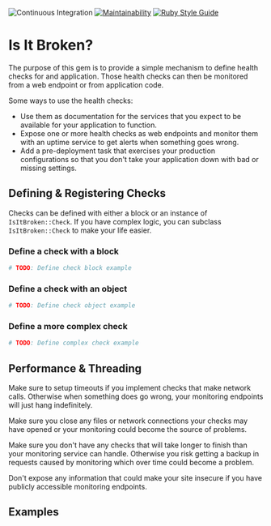 ![Continuous Integration](https://github.com/bdurand/is_it_broken/workflows/Continuous%20Integration/badge.svg)
[![Maintainability](https://api.codeclimate.com/v1/badges/a92d5701481268471d53/maintainability)](https://codeclimate.com/github/bdurand/is_it_broken/maintainability)
[![Ruby Style Guide](https://img.shields.io/badge/code_style-standard-brightgreen.svg)](https://github.com/testdouble/standard)

# Is It Broken?

The purpose of this gem is to provide a simple mechanism to define health checks for and application. Those health checks can then be monitored from a web endpoint or from application code.

Some ways to use the health checks:

* Use them as documentation for the services that you expect to be available for your application to function.
* Expose one or more health checks as web endpoints and monitor them with an uptime service to get alerts when something goes wrong.
* Add a pre-deployment task that exercises your production configurations so that you don't take your application down with bad or missing settings.

## Defining & Registering Checks

Checks can be defined with either a block or an instance of `IsItBroken::Check`. If you have complex logic, you can subclass `IsItBroken::Check` to make your life easier.

### Define a check with a block

```ruby
# TODO: Define check block example
```

### Define a check with an object

```ruby
# TODO: Define check object example
```

### Define a more complex check

```ruby
# TODO: Define complex check example
```

## Performance & Threading

Make sure to setup timeouts if you implement checks that make network calls. Otherwise when something does go wrong, your monitoring endpoints will just hang indefinitely.

Make sure you close any files or network connections your checks may have opened or your monitoring could become the source of problems.

Make sure you don't have any checks that will take longer to finish than your monitoring service can handle. Otherwise you risk getting a backup in requests caused by monitoring which over time could become a problem.

Don't expose any information that could make your site insecure if you have publicly accessible monitoring endpoints.

## Examples
